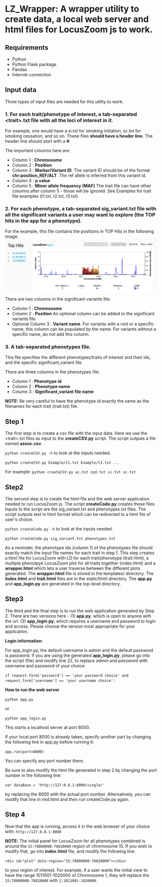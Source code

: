 # **LZ_Wrapper: A wrapper utility to create data, a local web server and html files for LocusZoom js to work.**

## **Requirements**

- Python
- Python Flask package
- Pandas
- Internet connection

## **Input data**

Three types of input files are needed for this utility to work:
 
### 1. For each trait/phenotype of interest, a tab-separated \<trait\>.txt file with all the loci of interest in it. 

For example, one would have a si.txt for smoking initiation, sc.txt for smoking cessation, and so on. These files **should have a header line**. The header line should start with a **#**.

  The important columns here are:
  - Column 1 : **Chromosome**
  - Column 2 : **Position**
  - Column 3 : **Marker/Variant ID**. The variant ID should be of the format **chr:position_REF/ALT**. The ref allele is inferred from this variant id.
  - Column 4 : **p value**
  - Column 5 : **Minor allele frequency (MAF)**
  The trait file can have other columns after column 5 - those will be ignored.
  See Examples for trait file examples (t1.txt, t2.txt, t3.txt).
  
### 2. For each phenotype, a tab-separated sig_variant.txt file with all the significant variants a user may want to explore (the TOP hits in the app for a phenotype). 

For the example, this file contains the positions in TOP Hits in the following image:
 ![Alt text](/Example/TopHits.png?raw=true "Top Hits")

  There are two columns in the significant variants file:
  - Column 1 : **Chromosome**
  - Column 2 : **Position**
  An optional column can be added to the significant variants file. 
  - Optional Column 3 : **Variant name**. For variants with a rsid or a specific name, this column can be populated by the name. For variants without a specific name, do not add this column. 
  
### 3. A tab-separated phenotypes file. 

This file specifies the different phenotypes/traits of interest and their ids, and the specific significant_variant file.

  There are three columns in the phenotypes file:
  - Column 1 : **Phenotype id**
  - Column 2 : **Phenotype name**
  - Column 3 : **Significant_variant file name**
  
  **NOTE:** Be very careful to have the phenotype id exactly the same as the filenames for each trait (trait.txt) file.

## **Step 1**

The first step is to create a csv file with the input data. Here we use the \<trait\>.txt files as input to the **createCSV.py** script. The script outputs a file named **assoc.csv**.

`python createCSV.py -h` to look at the inputs needed. 

`python createCSV.py Example/t1.txt Example/t2.txt ...` 

For example: `python createCSV.py ai.txt cpd.txt si.txt sc.txt`

## **Step2**

The second step is to create the html file and the web server application needed to run LocusZoom js. The script **createCode.py** creates these files. Inputs to the script are the sig_variant.txt and phenotypes.txt files. The script outputs text in html format which can be redirected to a html file of user's choice.

`python createCode.py -h` to look at the inputs needed. 

`python createCode.py sig_variant.txt phenotypes.txt`

As a reminder, the phenotype ids (column 1) of the phenotypes file should exactly match the input file names for each trait in step 1. This step creates a html file for LocusZoom with LD for each trait/phenotype (trait.html), a multiple phenotpye LocusZoom plot for all traits together (index.html) and a **wrapper.html** which lets a user traverse between the different plots generated.
The **wrapper.html** file is stored in the templates/ directory. The **index.html** and **trait.html** files are in the static/html directory.
The **app.py** and **app_login.py** are generated in the top-level directory.

## **Step3**

The third and the final step is to run the web application generated by Step 2. There are two versions here - (1) **app.py**, which is open to anyone with the url. (2) **app_login.py**, which requires a username and password to login and access. Please choose the version most appropriate for your application. 

**Login information:** 

For app_login.py, the default username is *admin* and the default password is *password*. If you are using the generated **app_login.py**,  please go into the script (file) and modify line 22, to replace *admin* and *password* with username and password of your choice:

`if request.form['password'] == 'your password choice' and request.form['username'] == 'your username choice':`

**How to run the web server**

`python app.py`

or

`python app_login.py`

This starts a localhost server at port 8000. 


If your local port 8000 is already taken, specify another part by changing the following line in app.py before running it:

`app.run(port=8000)`

You can specify any port number there.

Be sure to also modify the html file generated in step 2 by changing the port number in the following line:

`var dataBase = 'http://127.0.0.1:8000/single/'`

by replacing the 8000 with the actual port number. Alternatively, you can modify that line in mid.html and then run createCode.py again.

## **Step 4**

Now that the app is running, access it in the web browser of your choice with:
`http://127.0.0.1:8000`

**NOTE:** The initial panel for LocusZoom for all phenotypes combined is around the `15:78800000-78820000` region of chromosome 15. If you wish to modify that, go into **index.html** file, and modify the following line:

`<div id="plot" data-region="15:78800000-78820000"></div>`

to your region of interest. For example, if a user wants the initial view to have the range 1011001-1020000 of Chromosome 1, they will replace the `15:78800000-78820000` with `1:1011001-1020000`.
